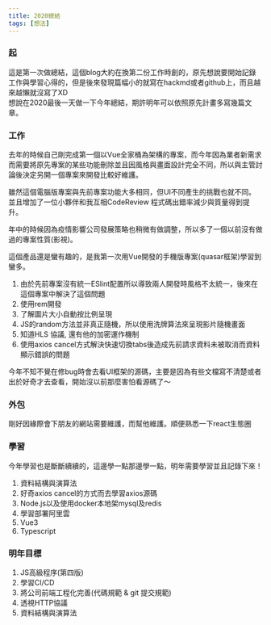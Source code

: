 ```yaml
---
title: 2020總結
tags: [想法]
---
```


### 起
這是第一次做總結，這個blog大約在換第二份工作時創的，原先想說要開始記錄工作與學習心得的，但是後來發現篇幅小的就寫在hackmd或者github上，而且越來越懶就沒寫了XD    
想說在2020最後一天做一下今年總結，期許明年可以依照原先計畫多寫幾篇文章。  

### 工作

去年的時候自己剛完成第一個以Vue全家桶為架構的專案，而今年因為業者新需求而需要將原先專案的某些功能刪除並且因風格與畫面設計完全不同，所以與主管討論後決定另開一個專案來開發比較好維護。    

雖然這個電腦版專案與先前專案功能大多相同，但UI不同產生的挑戰也就不同。並且增加了一位小夥伴和我互相CodeReview 程式碼出錯率減少與質量得到提升。  

年中的時候因為疫情影響公司發展策略也稍微有做調整，所以多了一個以前沒有做過的專案性質(影視)。    

這個產品還是蠻有趣的，是我第一次用Vue開發的手機版專案(quasar框架)學習到蠻多。
1. 由於先前專案沒有統一ESlint配置所以導致兩人開發時風格不太統一，後來在這個專案中解決了這個問題   
2. 使用rem開發
3. 了解圖片大小自動按比例呈現
4. JS的random方法並非真正隨機，所以使用洗牌算法來呈現影片隨機畫面
5. 知道HLS 協議, 還有他的加密運作機制
6. 使用axios cancel方式解決快速切換tabs後造成先前請求資料未被取消而資料顯示錯誤的問題

今年不知不覺在修bug時會去看UI框架的源碼，主要是因為有些文檔寫不清楚或者出於好奇才去查看，開始沒以前那麼害怕看源碼了～   


### 外包
剛好因緣際會下朋友的網站需要維護，而幫他維護。順便熟悉一下react生態圈

### 學習
今年學習也是斷斷續續的，這邊學一點那邊學一點，明年需要學習並且記錄下來！  

1. 資料結構與演算法
2. 好奇axios cancel的方式而去學習axios源碼
3. Node.js以及使用docker本地架mysql及redis
4. 學習部署阿里雲
5. Vue3
6. Typescript

### 明年目標

1. JS高級程序(第四版) 
2. 學習CI/CD
3. 將公司前端工程化完善(代碼規範 & git 提交規範)
4. 透視HTTP協議
5. 資料結構與演算法